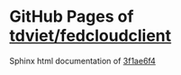 GitHub Pages of [tdviet/fedcloudclient](https://github.com/tdviet/fedcloudclient.git)
===
Sphinx html documentation of [3f1ae6f4](https://github.com/tdviet/fedcloudclient/tree/3f1ae6f429513276ea07b283d50bc0c375a72b5e)
